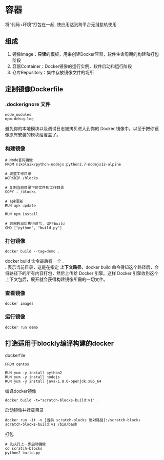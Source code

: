 # 容器
将”代码+环境”打包在一起, 使应用达到跨平台无缝接轨使用  

## 组成
1. 镜像Image：**只读**的模板，用来创建Docker容器，软件生命周期的构建和打包阶段
2. 容器Container：Docker镜像的运行实例，软件启动和运行阶段
3. 仓库Repository：集中存放镜像文件的场所

## 定制镜像Dockerfile
### .dockerignore 文件
```
node_modules
npm-debug.log
```
避免你的本地模块以及调试日志被拷贝进入到你的 Docker 镜像中，以至于把你镜像原有安装的模块给覆盖了。

### 构建镜像
```
# Node官网镜像
FROM nikolaik/python-nodejs:python2.7-nodejs12-alpine

# 设置工作目录
WORKDIR /blocks

# 复制当前目录下的文件到工作目录
COPY . /blocks

# apk更新
RUN apk update

RUN npm install

# 容器启动后执行命令, 运行build
CMD ["python", "build.py"]
```
### 打包镜像  

```
docker build --tag=demo .
```
docker build 命令最后有一个 .  
. 表示当前目录，这是在指定 **上下文路径**，docker build 命令得知这个路径后，会将路径下的所有内容打包，然后上传给 Docker 引擎。这样 Docker 引擎收到这个上下文包后，展开就会获得构建镜像所需的一切文件。

### 查看镜像

```
docker images
```

### 运行镜像

```
docker run demo
```

## 打造适用于blockly编译构建的docker
dockerfile  

```
FROM centos

RUN yum -y install python2
RUN yum -y install nodejs
RUN yum -y install java-1.8.0-openjdk.x86_64

```

编译docker镜像  

```
docker build -t="scratch-blocks-build:v1" .
```

启动镜像并挂载目录  

```
docker run -it -v [当前 scratch-blocks 绝对路径]:/scratch-blocks scratch-blocks-build:v1 /bin/bash
```

打包  

```
# 先执行上一步启动镜像
cd scratch-blocks
python2 build.py
```